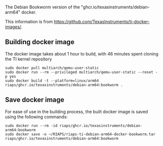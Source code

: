 The Debian Bookworm version of the "ghcr.io/texasinstruments/debian-arm64" docker.  

This information is from https://github.com/TexasInstruments/ti-docker-images/.

## Building docker image

The docker image takes about 1 hour to build, with 46 minutes spent cloning the TI kernel repository

```
sudo docker pull multiarch/qemu-user-static
sudo docker run --rm --privileged multiarch/qemu-user-static --reset -p yes
sudo docker build -t --platform=linux/arm64 riaps/ghcr.io/texasinstruments/debian-arm64:bookworm .
```

## Save docker image

For ease of use in the building process, the built docker image is saved using the following commands:

```
sudo docker run --rm -id riaps/ghcr.io/texasinstruments/debian-arm64:bookworm
sudo docker save -o ~/RIAPS/riaps-ti-debian-arm64-docker-bookworm.tar riaps/ghcr.io/texasinstruments/debian-arm64:bookworm

```